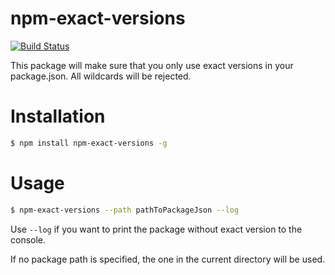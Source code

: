 # npm-exact-versions

[![Build Status](https://travis-ci.org/AndreasGassmann/npm-exact-versions.svg?branch=master)](https://travis-ci.org/AndreasGassmann/npm-exact-versions)

This package will make sure that you only use exact versions in your package.json. All wildcards will be rejected.

# Installation

```bash
$ npm install npm-exact-versions -g
```

# Usage

```bash
$ npm-exact-versions --path pathToPackageJson --log
```

Use `--log` if you want to print the package without exact version to the console.

If no package path is specified, the one in the current directory will be used.
